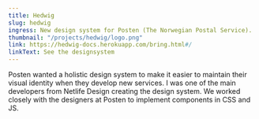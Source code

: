 ```yaml
---
title: Hedwig
slug: hedwig
ingress: New design system for Posten (The Norwegian Postal Service).
thumbnail: "/projects/hedwig/logo.png"
link: https://hedwig-docs.herokuapp.com/bring.html#/
linkText: See the designsystem
---
```


Posten wanted a holistic design system to make it easier to maintain their visual identity when they develop new services. I was one of the main developers from Netlife Design creating the design system. We worked closely with the designers at Posten to implement components in CSS and JS.

